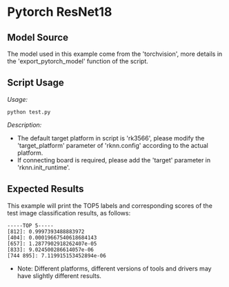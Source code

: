 # Pytorch ResNet18

## Model Source
The model used in this example come from the 'torchvision', more details in the 'export_pytorch_model' function of the script.

## Script Usage
*Usage:*
```
python test.py
```
*Description:*
- The default target platform in script is 'rk3566', please modify the 'target_platform' parameter of 'rknn.config' according to the actual platform.
- If connecting board is required, please add the 'target' parameter in 'rknn.init_runtime'.

## Expected Results
This example will print the TOP5 labels and corresponding scores of the test image classification results, as follows:
```
-----TOP 5-----
[812]: 0.9997393488883972
[404]: 0.00019667540618684143
[657]: 1.2877902918262407e-05
[833]: 9.024500286614057e-06
[744 895]: 7.119915153452894e-06
```
- Note: Different platforms, different versions of tools and drivers may have slightly different results.